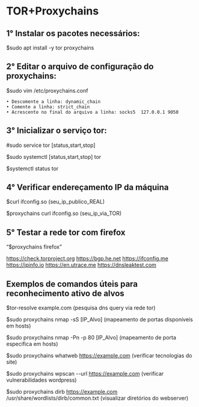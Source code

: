 # TOR+Proxychains

## 1° Instalar os pacotes necessários: 

$sudo apt install -y tor proxychains

## 2° Editar o arquivo de configuração do proxychains: 

$sudo vim /etc/proxychains.conf

    • Descomente a linha: dynamic_chain
    • Comente a linha: strict_chain
    • Acrescente no final do arquivo a linha: socks5  127.0.0.1 9050

## 3° Inicializar o serviço tor: 

#sudo service tor [status,start,stop]

$sudo systemctl [status,start,stop] tor

$systemctl status tor

## 4° Verificar endereçamento IP da máquina

$curl ifconfig.so (seu_ip_publico_REAL)

$proxychains curl ifconfig.so (seu_ip_via_TOR)

## 5° Testar a rede tor com firefox 

“$proxychains firefox”

https://check.torproject.org
https://bgp.he.net
https://ifconfig.me
https://ipinfo.io
https://en.utrace.me
https://dnsleaktest.com

## Exemplos de comandos úteis para reconhecimento ativo de alvos

$tor-resolve example.com (pesquisa dns query via rede tor)

$sudo proxychains nmap -sS [IP_Alvo] (mapeamento de portas disponíveis em hosts)

$sudo proxychains nmap -Pn -p 80 [IP_Alvo] (mapeamento de porta específica em hosts)

$sudo proxychains whatweb https://example.com (verificar tecnologias do site)

$sudo proxychains wpscan --url https://example.com (verificar vulnerabilidades wordpress)

$sudo proxychains dirb https://example.com /usr/share/wordlists/dirb/common.txt (visualizar diretórios do webserver)
